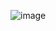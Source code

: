 ![image](https://user-images.githubusercontent.com/69436359/152267033-bb30fc69-c6c5-4935-bcca-361e6158163d.png)
